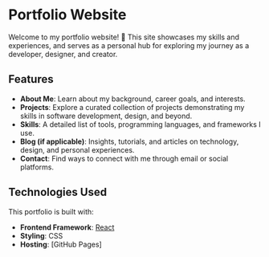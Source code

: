 # Portfolio Website

Welcome to my portfolio website! 🎉 This site showcases my skills and experiences, and serves as a personal hub for exploring my journey as a developer, designer, and creator.

## Features

- **About Me**: Learn about my background, career goals, and interests.  
- **Projects**: Explore a curated collection of projects demonstrating my skills in software development, design, and beyond.  
- **Skills**: A detailed list of tools, programming languages, and frameworks I use.  
- **Blog (if applicable)**: Insights, tutorials, and articles on technology, design, and personal experiences.  
- **Contact**: Find ways to connect with me through email or social platforms.

## Technologies Used

This portfolio is built with:

- **Frontend Framework**: [React](https://reactjs.org/)  
- **Styling**: CSS 
- **Hosting**: [GitHub Pages]  
